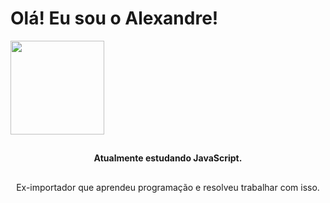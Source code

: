 <h1> Olá! Eu sou o Alexandre! </h1>


  <img height="150em" src="https://github-readme-stats.vercel.app/api/top-langs/?username=alexandre-jr-94&layout=compact&langs_count=7&theme=dark"/>
</div><div align="center"></a>
  
  ##
  
  <b> Atualmente estudando JavaScript. </b>
  
  ##
  
  <p>Ex-importador que aprendeu programação e resolveu trabalhar com isso. </p>
  
 
##
##
